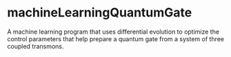 # machineLearningQuantumGate
A machine learning program that uses differential evolution to optimize the control parameters that help prepare a quantum gate from a system of three coupled transmons.
